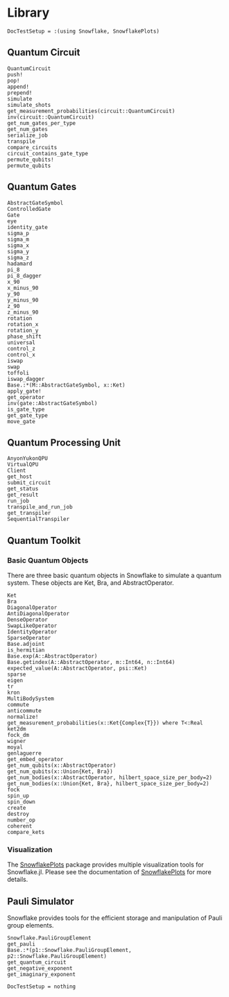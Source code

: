 # Library

```@meta
DocTestSetup = :(using Snowflake, SnowflakePlots)
```


## Quantum Circuit
```@docs
QuantumCircuit
push!
pop!
append!
prepend!
simulate
simulate_shots
get_measurement_probabilities(circuit::QuantumCircuit)
inv(circuit::QuantumCircuit)
get_num_gates_per_type
get_num_gates
serialize_job
transpile
compare_circuits
circuit_contains_gate_type
permute_qubits!
permute_qubits
```

## Quantum Gates
```@docs
AbstractGateSymbol
ControlledGate
Gate
eye
identity_gate
sigma_p
sigma_m
sigma_x
sigma_y
sigma_z
hadamard
pi_8
pi_8_dagger
x_90
x_minus_90
y_90
y_minus_90
z_90
z_minus_90
rotation
rotation_x
rotation_y
phase_shift
universal
control_z
control_x
iswap
swap
toffoli
iswap_dagger
Base.:*(M::AbstractGateSymbol, x::Ket)
apply_gate!
get_operator
inv(gate::AbstractGateSymbol)
is_gate_type
get_gate_type
move_gate
```

## Quantum Processing Unit
```@docs
AnyonYukonQPU
VirtualQPU
Client
get_host
submit_circuit
get_status
get_result
run_job
transpile_and_run_job
get_transpiler
SequentialTranspiler
```

## Quantum Toolkit

### Basic Quantum Objects

There are three basic quantum objects in Snowflake to simulate a quantum system. These objects are Ket, Bra, and AbstractOperator.

```@docs
Ket
Bra
DiagonalOperator
AntiDiagonalOperator
DenseOperator
SwapLikeOperator
IdentityOperator
SparseOperator
Base.adjoint
is_hermitian
Base.exp(A::AbstractOperator)
Base.getindex(A::AbstractOperator, m::Int64, n::Int64)
expected_value(A::AbstractOperator, psi::Ket)
sparse
eigen
tr
kron
MultiBodySystem
commute
anticommute
normalize!
get_measurement_probabilities(x::Ket{Complex{T}}) where T<:Real
ket2dm
fock_dm
wigner
moyal
genlaguerre
get_embed_operator
get_num_qubits(x::AbstractOperator)
get_num_qubits(x::Union{Ket, Bra})
get_num_bodies(x::AbstractOperator, hilbert_space_size_per_body=2)
get_num_bodies(x::Union{Ket, Bra}, hilbert_space_size_per_body=2)
fock
spin_up
spin_down
create
destroy
number_op
coherent
compare_kets
```

### Visualization

The [SnowflakePlots](https://github.com/anyonlabs/SnowflakePlots.jl) package provides multiple visualization tools for Snowflake.jl. Please see the documentation of [SnowflakePlots](https://github.com/anyonlabs/SnowflakePlots.jl) for more details. 

## Pauli Simulator
Snowflake provides tools for the efficient storage and manipulation of Pauli group elements.

```@docs
Snowflake.PauliGroupElement
get_pauli
Base.:*(p1::Snowflake.PauliGroupElement, p2::Snowflake.PauliGroupElement)
get_quantum_circuit
get_negative_exponent
get_imaginary_exponent
```


```@meta
DocTestSetup = nothing
```
